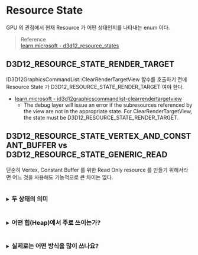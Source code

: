 # Resource State
GPU 의 관점에서 현재 Resource 가 어떤 상태인지를 나타내는 enum 이다.

> Reference  
> [learn.microsoft - d3d12_resource_states](https://learn.microsoft.com/en-us/windows/win32/api/d3d12/ne-d3d12-d3d12_resource_states)  

## D3D12_RESOURCE_STATE_RENDER_TARGET
ID3D12GraphicsCommandList::ClearRenderTargetView 함수를 호출하기 전에 Resource State 가 D3D12_RESOURCE_STATE_RENDER_TARGET 여야 한다.
* [learn.microsoft - id3d12graphicscommandlist-clearrendertargetview](https://learn.microsoft.com/en-us/windows/win32/api/d3d12/nf-d3d12-id3d12graphicscommandlist-clearrendertargetview#debug-layer)  
  * The debug layer will issue an error if the subresources referenced by the view are not in the appropriate state. For ClearRenderTargetView, the state must be D3D12_RESOURCE_STATE_RENDER_TARGET.

## D3D12_RESOURCE_STATE_VERTEX_AND_CONSTANT_BUFFER vs D3D12_RESOURCE_STATE_GENERIC_READ
단순히 Vertex, Constant Buffer 를 위한 Read Only resource 를 만들기 위해서라면 어느 것을 사용해도 기능적으로 큰 차이는 없다.


<details> <summary> <h3 style="display:inline-block"> 두 상태의 의미 </h3></summary>
1. **D3D12_RESOURCE_STATE_VERTEX_AND_CONSTANT_BUFFER**  
   말 그대로 “정점 버퍼(vertex buffer) 또는 상수 버퍼(constant buffer)로 GPU가 읽을 준비가 된 상태”를 의미합니다.  
   - 이 상태로 설정해두면, 파이프라인에서 이 리소스를 VSSetConstantBuffers나 IASetVertexBuffers 같은 명령으로 그대로 사용할 수 있습니다.  
   - 다른 읽기 용도(Index Buffer, Shader Resource, Copy Source 등)로 사용하려면 리소스 배리어(transition)를 거쳐 다른 상태로 전환해야 합니다.

2. **D3D12_RESOURCE_STATE_GENERIC_READ**  
   여러 “읽기 전용” 상태를 묶어놓은 상위(슈퍼셋) 상태입니다.  
   - VERTEX_AND_CONSTANT_BUFFER, INDEX_BUFFER, NON_PIXEL_SHADER_RESOURCE, PIXEL_SHADER_RESOURCE, INDIRECT_ARGUMENT, COPY_SOURCE 등의 읽기 용도를 전부 포괄합니다.  
   - 즉, “GPU 쪽에서 읽기 전용으로 사용”하기 위한 대부분의 상황을 한 번에 커버합니다.
</details>


<details> <summary> <h3 style="display:inline-block"> 어떤 힙(Heap)에서 주로 쓰이는가? </h3></summary>
- **업로드 힙(Upload Heap)**:  
  CPU가 데이터를 자주 갱신하는(업로드하는) 용도로 주로 사용합니다. 업로드 힙은 항상 D3D12_HEAP_TYPE_UPLOAD 속성을 갖고, 리소스 상태로 D3D12_RESOURCE_STATE_GENERIC_READ를 사용합니다.  
  - Vertex/Constant 용도로만 쓰더라도 굳이 상태를 VERTEX_AND_CONSTANT_BUFFER로 바꿀 필요가 없습니다.

- **디폴트 힙(Default Heap)**:  
  GPU가 주로 접근(읽고 쓰는)을 담당하는 힙입니다. 여기서는 리소스를 만들 때 초기 상태를 지정한 후, 파이프라인 사용 시점에 따라 적절히 D3D12_RESOURCE_BARRIER로 상태 전환을 해줘야 합니다.  
  - 만약 “오직 정점/상수 버퍼”로만 사용할 예정이라면, 미리 D3D12_RESOURCE_STATE_VERTEX_AND_CONSTANT_BUFFER로 세팅하거나, 혹은 필요 시점에 그 상태로 전환해서 사용합니다.  
  - 여러 가지 용도(복사, 쉐이더 리소스, 인덱스 버퍼 등)로 쓰인다면, GENERIC_READ 같은 상위 상태를 사용하거나, 필요에 따라 상태를 바꿔가며 쓸 수 있습니다.
</details>


<details> <summary> <h3 style="display:inline-block"> 실제로는 어떤 방식을 많이 쓰나요? </h3></summary>
- **업로드 힙으로 정점/상수 데이터를 올리는 경우**  
  보통 리소스를 생성할 때 `D3D12_RESOURCE_STATE_GENERIC_READ`로 두고(혹은 생성 시 `D3D12_HEAP_TYPE_UPLOAD`이면 드라이버에서 자동으로 세팅), CPU에서 데이터를 업데이트한 뒤에 GPU에 넘깁니다.  
  - 이 때 GPU에서 쓸 때도 별도 상태 전환 없이 그대로 `VERTEX/CONSTANT BUFFER`로 읽습니다(“GENERIC_READ ⊇ VERTEX_AND_CONSTANT_BUFFER” 관계).  

- **디폴트 힙에 두고, 초기에 업로드 → 이후에 정점/상수만 쓰는 경우**  
  1. 업로드 힙에서 디폴트 힙으로 복사(Copy) 작업을 진행할 때는 `COPY_DEST` 상태로 전환해둡니다.  
  2. 복사가 끝나면, 실제 렌더링에서 필요한 상태(`VERTEX_AND_CONSTANT_BUFFER`)로 전환합니다.  
  3. 이후 계속 정점/상수 버퍼 용도로만 쓸 예정이라면 굳이 다른 상태로 전환할 일은 많지 않습니다.
</details>